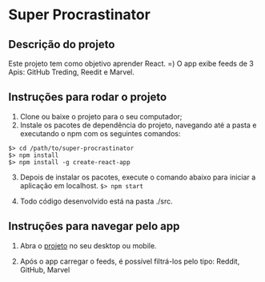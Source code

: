 # Super Procrastinator

Descrição do projeto
--------------
Este projeto tem como objetivo aprender React. =)
O app exibe feeds de 3 Apis: GitHub Treding, Reedit e Marvel.

## Instruções para rodar o projeto

1. Clone ou baixe o projeto para o seu computador;
2. Instale os pacotes de dependência do projeto, navegando até a pasta e executando o npm com os seguintes comandos:

  ````
  $> cd /path/to/super-procrastinator
  $> npm install
  $> npm install -g create-react-app

  ````

3. Depois de instalar os pacotes, execute o comando abaixo para iniciar a aplicação em localhost.
  ``
  $> npm start
  ``

4. Todo código desenvolvido está na pasta ./src.


## Instruções para navegar pelo app

1. Abra o [projeto](https://radiant-shelf-62301.herokuapp.com/) no seu desktop ou mobile.

2. Após o app carregar o feeds, é possível filtrá-los pelo tipo: Reddit, GitHub, Marvel
